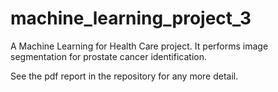# machine_learning_project_3
A Machine Learning for Health Care project. It performs image segmentation for prostate cancer identification.

See the pdf report in the repository for any more detail. 
